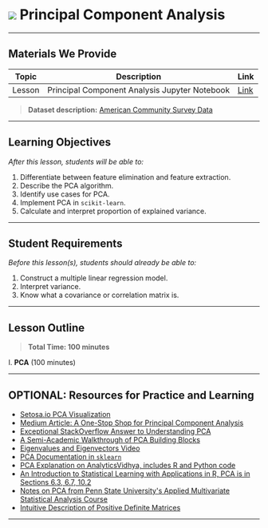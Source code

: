 # ![](https://ga-dash.s3.amazonaws.com/production/assets/logo-9f88ae6c9c3871690e33280fcf557f33.png) Principal Component Analysis

---

## Materials We Provide


| Topic | Description | Link |
| --- | --- | --- |
| Lesson | Principal Component Analysis Jupyter Notebook | [Link](./starter_code.ipynb)|

> **Dataset description:** [American Community Survey Data](https://factfinder.census.gov/faces/nav/jsf/pages/index.xhtml)

---

## Learning Objectives

*After this lesson, students will be able to:*

1. Differentiate between feature elimination and feature extraction.
2. Describe the PCA algorithm.
3. Identify use cases for PCA.
4. Implement PCA in `scikit-learn`.
5. Calculate and interpret proportion of explained variance.

---

## Student Requirements

*Before this lesson(s), students should already be able to:*

1. Construct a multiple linear regression model.
2. Interpret variance.
3. Know what a covariance or correlation matrix is.

---

## Lesson Outline

> **Total Time: 100 minutes**

I. **PCA** (100 minutes)

---

## OPTIONAL: Resources for Practice and Learning

- [Setosa.io PCA Visualization](http://setosa.io/ev/principal-component-analysis/)
- [Medium Article: A One-Stop Shop for Principal Component Analysis](https://towardsdatascience.com/a-one-stop-shop-for-principal-component-analysis-5582fb7e0a9c)
- [Exceptional StackOverflow Answer to Understanding PCA](http://stats.stackexchange.com/questions/2691/making-sense-of-principal-component-analysis-eigenvectors-eigenvalues)
- [A Semi-Academic Walkthrough of PCA Building Blocks](http://www.cs.otago.ac.nz/cosc453/student_tutorials/principal_components.pdf)
- [Eigenvalues and Eigenvectors Video](https://www.youtube.com/watch?v=PFDu9oVAE-g)
- [PCA Documentation in `sklearn`](http://scikit-learn.org/stable/modules/generated/sklearn.decomposition.PCA.html)
- [PCA Explanation on AnalyticsVidhya, includes R and Python code](https://www.analyticsvidhya.com/blog/2016/03/practical-guide-principal-component-analysis-python/)
- [An Introduction to Statistical Learning with Applications in R, PCA is in Sections 6.3, 6.7, 10.2](http://www-bcf.usc.edu/~gareth/ISL/ISLR%20Sixth%20Printing.pdf)
- [Notes on PCA from Penn State University's Applied Multivariate Statistical Analysis Course](https://onlinecourses.science.psu.edu/stat505/node/49)
- [Intuitive Description of Positive Definite Matrices](https://towardsdatascience.com/what-is-a-positive-definite-matrix-181e24085abd)
---

